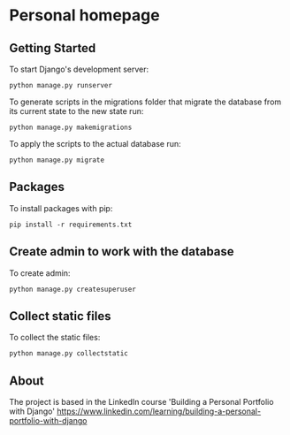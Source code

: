 # Personal homepage

## Getting Started

To start Django's development server:

```
python manage.py runserver
```

To generate scripts in the migrations folder that migrate the database from its current state to the new state run:

```
python manage.py makemigrations
```

To apply the scripts to the actual database run:

```
python manage.py migrate
```

## Packages

To install packages with pip:

```
pip install -r requirements.txt
```

## Create admin to work with the database

To create admin:

```
python manage.py createsuperuser
```

## Collect static files

To collect the static files:

```
python manage.py collectstatic
```

## About

The project is based in the LinkedIn course 'Building a Personal Portfolio with Django' https://www.linkedin.com/learning/building-a-personal-portfolio-with-django